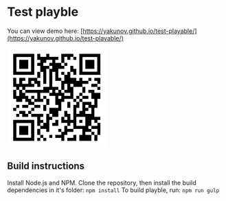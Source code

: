# Test playble

You can view demo here: [https://yakunov.github.io/test-playable/](https://yakunov.github.io/test-playable/)

![qr-code](./qr-code.png)

## Build instructions
Install Node.js and NPM. Clone the repository, then install the build dependencies in it's folder:
```npm install```
To build playble, run:
```npm run gulp```
